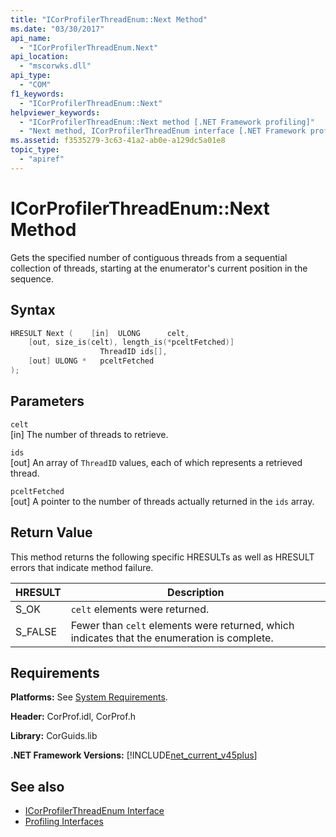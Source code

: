 ```yaml
---
title: "ICorProfilerThreadEnum::Next Method"
ms.date: "03/30/2017"
api_name: 
  - "ICorProfilerThreadEnum.Next"
api_location: 
  - "mscorwks.dll"
api_type: 
  - "COM"
f1_keywords: 
  - "ICorProfilerThreadEnum::Next"
helpviewer_keywords: 
  - "ICorProfilerThreadEnum::Next method [.NET Framework profiling]"
  - "Next method, ICorProfilerThreadEnum interface [.NET Framework profiling]"
ms.assetid: f3535279-3c63-41a2-ab0e-a129dc5a01e8
topic_type: 
  - "apiref"
---
```

# ICorProfilerThreadEnum::Next Method
Gets the specified number of contiguous threads from a sequential collection of threads, starting at the enumerator's current position in the sequence.  
  
## Syntax  
  
```cpp  
HRESULT Next (    [in]  ULONG      celt,  
    [out, size_is(celt), length_is(*pceltFetched)]  
                    ThreadID ids[],  
    [out] ULONG *   pceltFetched  
);  
```  
  
## Parameters  
 `celt`  
 [in] The number of threads to retrieve.  
  
 `ids`  
 [out] An array of `ThreadID` values, each of which represents a retrieved thread.  
  
 `pceltFetched`  
 [out] A pointer to the number of threads actually returned in the `ids` array.  
  
## Return Value  
 This method returns the following specific HRESULTs as well as HRESULT errors that indicate method failure.  
  
|HRESULT|Description|  
|-------------|-----------------|  
|S_OK|`celt` elements were returned.|  
|S_FALSE|Fewer than `celt` elements were returned, which indicates that the enumeration is complete.|  
  
## Requirements  
 **Platforms:** See [System Requirements](../../../../docs/framework/get-started/system-requirements.md).  
  
 **Header:** CorProf.idl, CorProf.h  
  
 **Library:** CorGuids.lib  
  
 **.NET Framework Versions:** [!INCLUDE[net_current_v45plus](../../../../includes/net-current-v45plus-md.md)]  
  
## See also

- [ICorProfilerThreadEnum Interface](icorprofilerthreadenum-interface.md)
- [Profiling Interfaces](profiling-interfaces.md)
